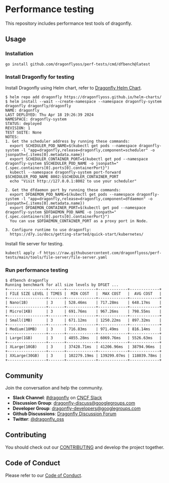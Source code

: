 # Performance testing

This repository includes performance test tools of dragonfly.

## Usage

### Installation

```shell
go install github.com/dragonflyoss/perf-tests/cmd/dfbench@latest
```

### Install Dragonfly for testing

Install Dragonfly using Helm chart, refer to [Dragonfly Helm Chart](https://d7y.io/docs/next/getting-started/installation/helm-charts/).

<!-- markdownlint-disable -->

```shell
$ helm repo add dragonfly https://dragonflyoss.github.io/helm-charts/
$ helm install --wait --create-namespace --namespace dragonfly-system dragonfly dragonfly/dragonfly
NAME: dragonfly
LAST DEPLOYED: Thu Apr 18 19:26:39 2024
NAMESPACE: dragonfly-system
STATUS: deployed
REVISION: 1
TEST SUITE: None
NOTES:
1. Get the scheduler address by running these commands:
  export SCHEDULER_POD_NAME=$(kubectl get pods --namespace dragonfly-system -l "app=dragonfly,release=dragonfly,component=scheduler" -o jsonpath={.items[0].metadata.name})
  export SCHEDULER_CONTAINER_PORT=$(kubectl get pod --namespace dragonfly-system $SCHEDULER_POD_NAME -o jsonpath="{.spec.containers[0].ports[0].containerPort}")
  kubectl --namespace dragonfly-system port-forward $SCHEDULER_POD_NAME 8002:$SCHEDULER_CONTAINER_PORT
  echo "Visit http://127.0.0.1:8002 to use your scheduler"

2. Get the dfdaemon port by running these commands:
  export DFDAEMON_POD_NAME=$(kubectl get pods --namespace dragonfly-system -l "app=dragonfly,release=dragonfly,component=dfdaemon" -o jsonpath={.items[0].metadata.name})
  export DFDAEMON_CONTAINER_PORT=$(kubectl get pod --namespace dragonfly-system $DFDAEMON_POD_NAME -o jsonpath="{.spec.containers[0].ports[0].containerPort}")
  You can use $DFDAEMON_CONTAINER_PORT as a proxy port in Node.

3. Configure runtime to use dragonfly:
  https://d7y.io/docs/getting-started/quick-start/kubernetes/
```

<!-- markdownlint-restore -->

Install file server for testing.

```shell
kubectl apply -f https://raw.githubusercontent.com/dragonflyoss/perf-tests/main/tools/file-server/file-server.yaml
```

### Run performance testing

```text
$ dfbench dragonfly
Running benchmark for all size levels by DFGET ...
+-----------------+-------+-------------+-------------+-------------+
| FILE SIZE LEVEL | TIMES |  MIN COST   |  MAX COST   |  AVG COST   |
+-----------------+-------+-------------+-------------+-------------+
| Nano(1B)        | 3     | 528.46ms    | 717.28ms    | 648.17ms    |
+-----------------+-------+-------------+-------------+-------------+
| Micro(1KB)      | 3     | 691.76ms    | 967.26ms    | 798.55ms    |
+-----------------+-------+-------------+-------------+-------------+
| Small(1MB)      | 3     | 671.12ms    | 1250.22ms   | 897.32ms    |
+-----------------+-------+-------------+-------------+-------------+
| Medium(10MB)    | 3     | 716.83ms    | 971.49ms    | 816.14ms    |
+-----------------+-------+-------------+-------------+-------------+
| Large(1GB)      | 3     | 4855.28ms   | 6069.76ms   | 5526.63ms   |
+-----------------+-------+-------------+-------------+-------------+
| XLarge(10GB)    | 3     | 37428.71ms  | 41206.96ms  | 38794.96ms  |
+-----------------+-------+-------------+-------------+-------------+
| XXLarge(30GB)   | 3     | 102279.19ms | 139299.07ms | 118039.78ms |
+-----------------+-------+-------------+-------------+-------------+
```

## Community

Join the conversation and help the community.

- **Slack Channel**: [#dragonfly](https://cloud-native.slack.com/messages/dragonfly/) on [CNCF Slack](https://slack.cncf.io/)
- **Discussion Group**: <dragonfly-discuss@googlegroups.com>
- **Developer Group**: <dragonfly-developers@googlegroups.com>
- **Github Discussions**: [Dragonfly Discussion Forum](https://github.com/dragonflyoss/dragonfly/discussions)
- **Twitter**: [@dragonfly_oss](https://twitter.com/dragonfly_oss)

## Contributing

You should check out our
[CONTRIBUTING](https://github.com/dragonflyoss/dragonfly/blob/main/CONTRIBUTING.md) and develop the project together.

## Code of Conduct

Please refer to our [Code of Conduct](https://github.com/dragonflyoss/dragonfly/blob/main/CODE_OF_CONDUCT.md).
